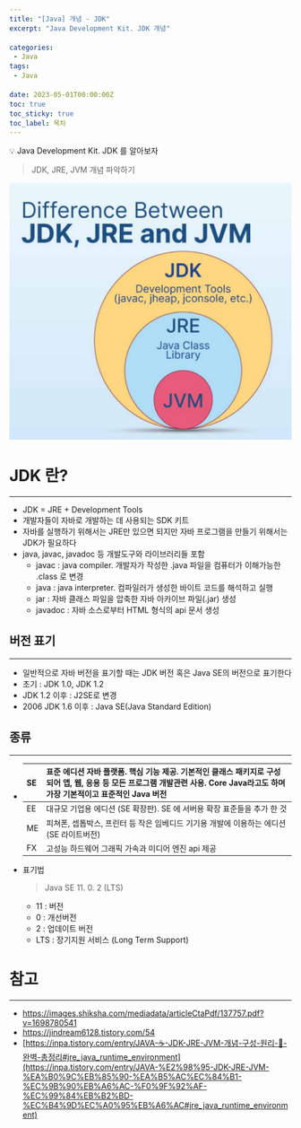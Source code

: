 ```yaml
---
title: "[Java] 개념 - JDK"
excerpt: "Java Development Kit. JDK 개념"

categories:
 - Java
tags:
 - Java

date: 2023-05-01T00:00:00Z
toc: true
toc_sticky: true
toc_label: 목차
---
```

<aside>
💡 Java Development Kit. JDK 를 알아보자
</aside>

> JDK, JRE, JVM 개념 파악하기

![01](/assets/images/posts/java19.png)

# JDK 란?

---
- JDK = JRE + Development Tools
- 개발자들이 자바로 개발하는 데 사용되는 SDK 키트
- 자바를 실행하기 위해서는 JRE만 있으면 되지만 자바 프로그램을 만들기 위해서는 JDK가 필요하다
- java, javac, javadoc 등 개발도구와 라이브러리들 포함
  - javac : java compiler. 개발자가 작성한 .java 파일을 컴퓨터가 이해가능한 .class 로 변경
  - java : java interpreter. 컴파일러가 생성한 바이트 코드를 해석하고 실행
  - jar : 자바 클래스 파일을 압축한 자바 아카이브 파일(.jar) 생성
  - javadoc : 자바 소스로부터 HTML 형식의 api 문서 생성

## 버전 표기

---
- 일반적으로 자바 버전을 표기할 때는 JDK 버전 혹은 Java SE의 버전으로 표기한다
- 초기 : JDK 1.0, JDK 1.2
- JDK 1.2 이후 : J2SE로 변경
- 2006 JDK 1.6 이후 : Java SE(Java Standard Edition)

## 종류

----

-
    | SE | 표준 에디션 자바 플랫폼. 핵심 기능 제공. 기본적인 클래스 패키지로 구성되어 앱, 웹, 응용 등 모든 프로그램 개발관련 사용. Core Java라고도 하며 가장 기본적이고 표준적인 Java 버전 |
    | --- | --- |
    | EE | 대규모 기업용 에디션 (SE 확장판). SE 에 서버용 확장 표준들을 추가 한 것 |
    | ME | 피쳐폰, 셉톱박스, 프린터 등 작은 임베디드 기기용 개발에 이용하는 에디션 (SE 라이트버전) |
    | FX | 고성능 하드웨어 그래픽 가속과 미디어 엔진 api 제공 |
- 표기법

  > Java SE 11. 0. 2 (LTS)
  - 11 : 버전
  - 0 : 개선버전
  - 2 : 업데이트 버전
  - LTS : 장기지원 서비스 (Long Term Support)

# 참고

---

- https://images.shiksha.com/mediadata/articleCtaPdf/137757.pdf?v=1698780541
- https://jindream6128.tistory.com/54
- [https://inpa.tistory.com/entry/JAVA-☕-JDK-JRE-JVM-개념-구성-원리-💯-완벽-총정리#jre_java_runtime_environment](https://inpa.tistory.com/entry/JAVA-%E2%98%95-JDK-JRE-JVM-%EA%B0%9C%EB%85%90-%EA%B5%AC%EC%84%B1-%EC%9B%90%EB%A6%AC-%F0%9F%92%AF-%EC%99%84%EB%B2%BD-%EC%B4%9D%EC%A0%95%EB%A6%AC#jre_java_runtime_environment)
